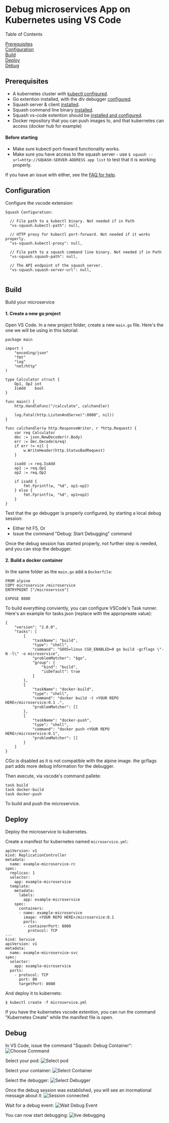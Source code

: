 
# Debug microservices App on Kubernetes using VS Code

Table of Contents

[Prerequisites](#prerequisites)<BR>
[Configuration](#configuration)<BR>
[Build](#build)<BR>
[Deploy](#deploy)<BR>
[Debug](#debug)<BR>

## Prerequisites
- A kubernetes cluster with [kubectl configured](https://kubernetes.io/docs/tasks/tools/install-kubectl/#configure-kubectl).
- Go extention installed, with the dlv debugger [configured](https://github.com/Microsoft/vscode-go/wiki/Debugging-Go-code-using-VS-Code#set-up-configurations-in-launchjson).
- Squash server & client [installed](https://github.com/solo-io/squash-initial/blob/master/docs/install/kubernetes.md).
- Squash command line binary [installed](https://github.com/solo-io/squash-initial/tree/master/docs/install#command-line-interface-cli).
- Squash vs-code extention should be [installed and configured](#configuration).
- Docker repository that you can push images to, and that kubernetes can access (docker hub for example)

#### Before starting
- Make sure kubectl port-foward functionality works.
- Make sure you have access to the squash server - use `$ squash --url=http://SQUASH-SERVER-ADDRESS app list` to test that it is working properly.

If you have an issue with either, see the [FAQ for help](https://github.com/solo-io/squash-initial/blob/master/docs/faq.md).

## Configuration
Configure the vscode extension:

```
Squash Configuration:

  // File path to a kubectl binary. Not needed if in Path
  "vs-squash.kubectl-path": null,

  // HTTP proxy for kubectl port-forward. Not needed if it works properly.
  "vs-squash.kubectl-proxy": null,

  // File path to a squash command line binary. Not needed if in Path
  "vs-squash.squash-path": null,

  // The API endpoint of the squash server.
  "vs-squash.squash-server-url": null,
  
```

## Build
Build your microservice
#### 1. Create a new go project
Open VS Code. In a new project folder, create a new `main.go` file. 
Here's the one we will be using in this tutorial:
```
package main

import (
	"encoding/json"
	"fmt"
	"log"
	"net/http"
)

type Calculator struct {
	Op1, Op2 int
	IsAdd    bool
}

func main() {
	http.HandleFunc("/calculate", calchandler)

	log.Fatal(http.ListenAndServe(":8080", nil))
}

func calchandler(w http.ResponseWriter, r *http.Request) {
	var req Calculator
	dec := json.NewDecoder(r.Body)
	err := dec.Decode(&req)
	if err != nil {
		w.WriteHeader(http.StatusBadRequest)
	}

	isadd := req.IsAdd
	op1 := req.Op1
	op2 := req.Op2

	if isadd {
		fmt.Fprintf(w, "%d", op1-op2)
	} else {
		fmt.Fprintf(w, "%d", op1+op2)
	}
}
```

Test that the go debugger is properly configured, by starting a local debug session:
- Either hit F5, Or
- Issue the command "Debug: Start Debugging" command

Once the debug session has started properly, not further step is needed, and you can stop the debugger.

#### 2. Build a docker container
In the same folder as the `main.go` add a `Dockerfile`:
```
FROM alpine
COPY microservice /microservice
ENTRYPOINT ["/microservice"]

EXPOSE 8080
```

To build everything conviently, you can configure VSCode's Task runner. 
Here's an example for tasks.json (replace  <YOUR REPO HERE> with the appropreate value):
```
{
    "version": "2.0.0",
    "tasks": [
        {
            "taskName": "build",
            "type": "shell",
            "command": "GOOS=linux CGO_ENABLED=0 go build -gcflags \"-N -l\" -o microservice",
            "problemMatcher": "$go",
            "group": {
                "kind": "build",
                "isDefault": true
            }
        },
        {
            "taskName": "docker-build",
            "type": "shell",
            "command": "docker build -t <YOUR REPO HERE>/microservice:0.1 .",
            "problemMatcher": []
        },
        {
            "taskName": "docker-push",
            "type": "shell",
            "command": "docker push <YOUR REPO HERE>/microservice:0.1",
            "problemMatcher": []
        }
    ]
}
```
CGo is disabled as it is not compatible with the alpine image. 
the gcflags part adds more debug information for the debugger.

Then execute, via vscode's command pallete:
```
task build
task docker-build
task docker-push

```
To build and push the microservice.

## Deploy
Deploy the microservice to kubernetes.

Create a manifest for kubernetes named `microservice.yml`: 
```
apiVersion: v1
kind: ReplicationController
metadata:
  name: example-microservice-rc
spec:
  replicas: 1
  selector:
    app: example-microservice
  template:
    metadata:
      labels:
        app: example-microservice
    spec:
      containers:
      - name: example-microservice
        image: <YOUR REPO HERE>/microservice:0.1
        ports:
        - containerPort: 8080
          protocol: TCP
---
kind: Service
apiVersion: v1
metadata:
  name: example-microservice-svc
spec:
  selector:
    app: example-microservice
  ports:
    - protocol: TCP
      port: 80
      targetPort: 8080
```

And deploy it to kubernets:
```
$ kubectl create -f microservice.yml
```

If you have the kubernetes vscode extention, you can run the command "Kubernetes Create" while the manifest file is open.

## Debug
In VS Code, issue the command "Squash: Debug Container":
<img src="https://i.imgur.com/HUsnVIk.png" alt="Choose Command" />

Select your pod:
<img src="https://i.imgur.com/Hwk4d5E.png" alt="Select pod" />

Select your container:
<img src="https://i.imgur.com/vcSfUWf.png" alt="Select Container" />
 
Select the debugger:
<img src="https://i.imgur.com/JqLmO1h.png" alt="Select Debugger" />
 
Once the debug session was established, you will see an inormational message about it:
<img src="https://i.imgur.com/eDmsNqS.png" alt="Session connected" />
 
Wait for a debug event:
<img src="https://i.imgur.com/z43eqWe.png" alt="Wait Debug Event" />
 
You can now start debugging:
<img src="https://i.imgur.com/jeCy7SC.png" alt="live debugging" />

